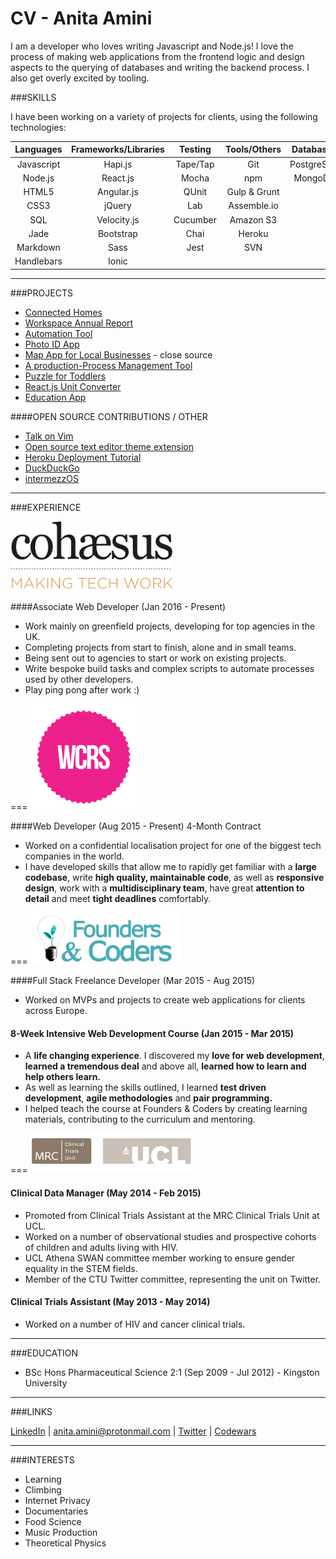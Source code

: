 # CV - Anita Amini 
<!--![](https://github.com/Neats29/CV/blob/master/experience/inkedin.svg) -->
<!-- ![](https://github.com/Neats29/CV/blob/master/experience/mail.svg) ![](https://github.com/Neats29/CV/blob/master/experience/twitter.svg)-->

I am a developer who loves writing Javascript and Node.js! I love the process of making web applications from the frontend logic and design aspects to the querying of databases and writing the backend process. I also get overly excited by tooling. 

###SKILLS

I have been working on a variety of projects for clients, using the following technologies:

| Languages | Frameworks/Libraries | Testing   | Tools/Others | Databases |
|:---------:|:--------------------:|:---------:|:------------:|:---------:|
| Javascript| Hapi.js              | Tape/Tap  | Git          | PostgreSQL|
| Node.js   | React.js             | Mocha     | npm          | MongoDB   |
| HTML5     | Angular.js           | QUnit     | Gulp & Grunt | |
| CSS3      | jQuery               | Lab       | Assemble.io  | |
| SQL       | Velocity.js          | Cucumber  | Amazon S3    | |
| Jade      | Bootstrap            | Chai      | Heroku       | |
| Markdown  | Sass                 | Jest      | SVN          | |
| Handlebars| Ionic                |           |              | | 



---
###PROJECTS
- [Connected Homes](http://www.xcomfort.no)
- [Workspace Annual Report](http://www.workspace.co.uk/onlineannualreport2016/)
- [Automation Tool](https://github.com/Neats29/ultimate-banner-builder)
- [Photo ID App](projects/photoId.md)
- [Map App for Local Businesses](projects/map.md) - close source
- [A production-Process Management Tool](projects/productivity.md)
- [Puzzle for Toddlers](projects/puzzle.md)
- [React.js Unit Converter](http://neats29.github.io/React-Unit-Converter/pub/)
- [Education App](http://pajoa.herokuapp.com/)

####OPEN SOURCE CONTRIBUTIONS / OTHER
- [Talk on Vim](http://slides.com/anitaamini/intro-to-vim-land#)
- [Open source text editor theme extension](https://github.com/Neats29/Brackets-Midnight-Blue-Theme)
- [Heroku Deployment Tutorial ](https://github.com/Neats29/Learn-Heroku)
- [DuckDuckGo](https://github.com/duckduckgo/zeroclickinfo-goodies)
- [intermezzOS](https://github.com/intermezzOS/book)


---

###EXPERIENCE


<img src="https://github.com/Neats29/CV/blob/master/experience/cohaesus.png" width="260">

####Associate Web Developer (Jan 2016 - Present)
- Work mainly on greenfield projects, developing for top agencies in the UK. 
- Completing projects from start to finish, alone and in small teams.
- Being sent out to agencies to start or work on existing projects.
- Write bespoke build tasks and complex scripts to automate processes used by other developers.
- Play ping pong after work :)

===
<img src="https://github.com/Neats29/CV/blob/master/experience/wcrs.png" width="170">

####Web Developer (Aug 2015 - Present) 4-Month Contract 
- Worked on a confidential localisation project for one of the biggest tech companies in the world.
- I have developed skills that allow me to rapidly get familiar with a __large codebase__, write __high quality, maintainable code__, as well as __responsive design__, work with a __multidisciplinary team__, have great __attention to detail__ and meet __tight deadlines__ comfortably.

===
<img src="https://github.com/Neats29/CV/blob/master/experience/fac.png" width="240">

####Full Stack Freelance Developer (Mar 2015 - Aug 2015)

- Worked on MVPs and projects to create web applications for clients across Europe.

#### 8-Week Intensive Web Development Course (Jan 2015 - Mar 2015)

- A __life changing experience__. I discovered my __love for web development__, __learned a tremendous deal__ and above all, __learned how to learn and help others learn.__
- As well as learning the skills outlined, I learned __test driven development__, __agile methodologies__ and __pair programming.__
- I helped teach the course at Founders & Coders by creating learning materials, contributing to the curriculum and mentoring.

===
<img src="https://github.com/Neats29/CV/blob/master/experience/mrc.png" width="260">

#### Clinical Data Manager (May 2014 - Feb 2015)

- Promoted from Clinical Trials Assistant at the MRC Clinical Trials Unit at UCL.
- Worked on a number of observational studies and prospective cohorts of children and adults living with HIV.
- UCL Athena SWAN committee member working to ensure gender equality in the STEM fields.
- Member of the CTU Twitter committee, representing the unit on Twitter.

#### __Clinical Trials Assistant (May 2013 - May 2014)__
- Worked on a number of HIV and cancer clinical trials.

--- 


###EDUCATION
- BSc Hons Pharmaceutical Science 2:1  (Sep 2009 - Jul 2012) - Kingston University

---
###LINKS

[LinkedIn](https://uk.linkedin.com/in/anitaamini) | [anita.amini@protonmail.com](mailto:anita.amini@protonmail.com) |
[Twitter](https://twitter.com/neats29) | [Codewars](http://www.codewars.com/users/Neats29)

---
###INTERESTS
* Learning
* Climbing
* Internet Privacy
* Documentaries
* Food Science
* Music Production
* Theoretical Physics

